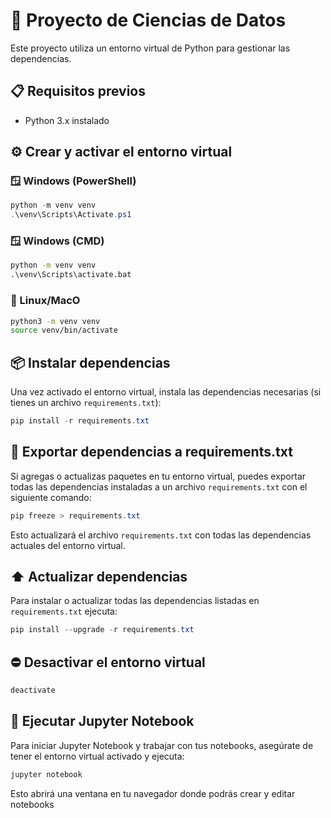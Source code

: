 # 🔬 Proyecto de Ciencias de Datos

Este proyecto utiliza un entorno virtual de Python para gestionar las dependencias.

## 📋 Requisitos previos
- Python 3.x instalado

## ⚙️ Crear y activar el entorno virtual

### 🪟 Windows (PowerShell)
```powershell
python -m venv venv
.\venv\Scripts\Activate.ps1
```

### 🪟 Windows (CMD)
```cmd
python -m venv venv
.\venv\Scripts\activate.bat
```

### 🐧 Linux/MacO
```bash
python3 -m venv venv
source venv/bin/activate
```

## 📦 Instalar dependencias

Una vez activado el entorno virtual, instala las dependencias necesarias (si tienes un archivo `requirements.txt`):

```powershell
pip install -r requirements.txt
```

## 🔁 Exportar dependencias a requirements.txt

Si agregas o actualizas paquetes en tu entorno virtual, puedes exportar todas las dependencias instaladas a un archivo `requirements.txt` con el siguiente comando:

```powershell
pip freeze > requirements.txt
```

Esto actualizará el archivo `requirements.txt` con todas las dependencias actuales del entorno virtual.

## ⬆️ Actualizar dependencias

Para instalar o actualizar todas las dependencias listadas en `requirements.txt` ejecuta:

```powershell
pip install --upgrade -r requirements.txt
```

## ⛔ Desactivar el entorno virtual

```powershell
deactivate
```

## 🚀 Ejecutar Jupyter Notebook

Para iniciar Jupyter Notebook y trabajar con tus notebooks, asegúrate de tener el entorno virtual activado y ejecuta:

```powershell
jupyter notebook
```

Esto abrirá una ventana en tu navegador donde podrás crear y editar notebooks
